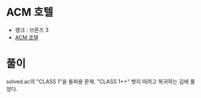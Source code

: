 # ACM 호텔

- 랭크 : 브론즈 3
- [ACM 호텔](https://www.acmicpc.net/problem/10250)

# 풀이

solved.ac의 "CLASS 1"을 돌파용 문제. "CLASS 1++" 뱃지 따려고 복귀하는 김에 풀었다.


